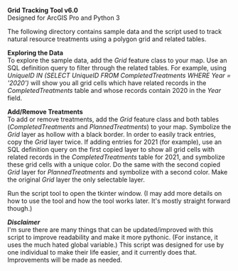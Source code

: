**Grid Tracking Tool v6.0**  
Designed for ArcGIS Pro and Python 3

The following directory contains sample data and the script used to track natural resource treatments using a polygon grid and related tables.

**Exploring the Data**  
To explore the sample data, add the *Grid* feature class to your map. Use an SQL definition query to filter through the related tables. For example, using 
*UniqueID IN (SELECT UniqueID FROM CompletedTreatments WHERE Year = '2020')* will show you all grid cells which have related records in the *CompletedTreatments* table and whose records contain 2020 in the *Year* field.

**Add/Remove Treatments**  
To add or remove treatments, add the *Grid* feature class and both tables (*CompletedTreatments* and *PlannedTreatments*) to your map. Symbolize the *Grid* layer as hollow with a black border. In order to easily track entries, copy the *Grid* layer twice. If adding entries for 2021 (for example), use an SQL definition query on the first copied layer to show all grid cells with related records in the *CompletedTreatments* table for 2021, and symbolize these grid cells with a unique color. Do the same with the second copied *Grid* layer for *PlannedTreatments* and symbolize with a second color. Make the original *Grid* layer the only selectable layer.

Run the script tool to open the tkinter window. (I may add more details on how to use the tool and how the tool works later. It's mostly straight forward though.)

***Disclaimer***  
I'm sure there are many things that can be updated/improved with this script to improve readability and make it more pythonic. (For instance, it uses the much hated global variable.) This script was designed for use by one individual to make their life easier, and it currently does that. Improvements will be made as needed.
